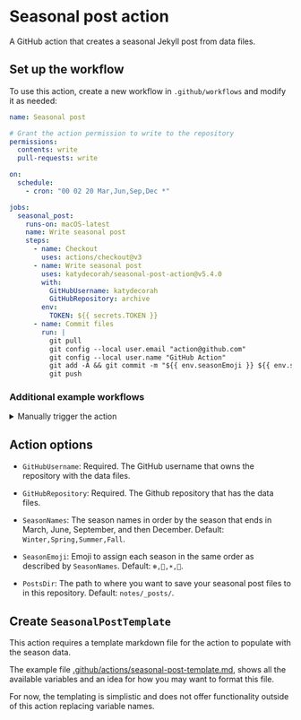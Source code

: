 # Seasonal post action

A GitHub action that creates a seasonal Jekyll post from data files.

<!-- START GENERATED DOCUMENTATION -->

## Set up the workflow

To use this action, create a new workflow in `.github/workflows` and modify it as needed:

```yml
name: Seasonal post

# Grant the action permission to write to the repository
permissions:
  contents: write
  pull-requests: write

on:
  schedule:
    - cron: "00 02 20 Mar,Jun,Sep,Dec *"

jobs:
  seasonal_post:
    runs-on: macOS-latest
    name: Write seasonal post
    steps:
      - name: Checkout
        uses: actions/checkout@v3
      - name: Write seasonal post
        uses: katydecorah/seasonal-post-action@v5.4.0
        with:
          GitHubUsername: katydecorah
          GitHubRepository: archive
        env:
          TOKEN: ${{ secrets.TOKEN }}
      - name: Commit files
        run: |
          git pull
          git config --local user.email "action@github.com"
          git config --local user.name "GitHub Action"
          git add -A && git commit -m "${{ env.seasonEmoji }} ${{ env.season }}"
          git push
```

### Additional example workflows

<details>
<summary>Manually trigger the action</summary>

```yml
name: Manually trigger the action

on:
  workflow_dispatch:
    inputs:
      date:
        description: Set a specific date to run the action (YYYY-MM-DD), leave blank for today.
        type: string

jobs:
  seasonal_post:
    runs-on: macOS-latest
    name: Write seasonal post
    steps:
      - name: Checkout
        uses: actions/checkout@v3
      - name: Write seasonal post
        uses: katydecorah/seasonal-post-action@v5.4.0
        with:
          GitHubUsername: katydecorah
          GitHubRepository: archive
        env:
          TOKEN: ${{ secrets.TOKEN }}
      - name: Commit files
        run: |
          git pull
          git config --local user.email "action@github.com"
          git config --local user.name "GitHub Action"
          git add -A && git commit -m "${{ env.seasonEmoji }} ${{ env.season }}"
          git push
```

</details>

## Action options

- `GitHubUsername`: Required. The GitHub username that owns the repository with the data files.

- `GitHubRepository`: Required. The Github repository that has the data files.

- `SeasonNames`: The season names in order by the season that ends in March, June, September, and then December. Default: `Winter,Spring,Summer,Fall`.

- `SeasonEmoji`: Emoji to assign each season in the same order as described by `SeasonNames`. Default: `❄️,🌷,☀️,🍂`.

- `PostsDir`: The path to where you want to save your seasonal post files to in this repository. Default: `notes/_posts/`.
<!-- END GENERATED DOCUMENTATION -->

## Create `SeasonalPostTemplate`

This action requires a template markdown file for the action to populate with the season data.

The example file [.github/actions/seasonal-post-template.md](.github/actions/seasonal-post-template.md), shows all the available variables and an idea for how you may want to format this file.

For now, the templating is simplistic and does not offer functionality outside of this action replacing variable names.
